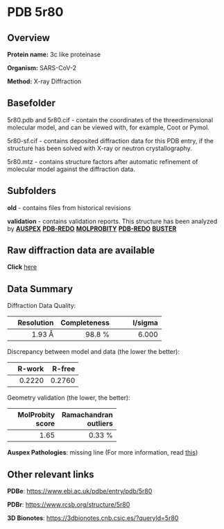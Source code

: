 # PDB 5r80

## Overview

**Protein name:** 3c like proteinase

**Organism:** SARS-CoV-2

**Method:** X-ray Diffraction

## Basefolder

5r80.pdb and 5r80.cif - contain the coordinates of the threedimensional molecular model, and can be viewed with, for example, Coot or Pymol.

5r80-sf.cif - contains deposited diffraction data for this PDB entry, if the structure has been solved with X-ray or neutron crystallography.

5r80.mtz - contains structure factors after automatic refinement of molecular model against the diffraction data.

## Subfolders



**old** - contains files from historical revisions

**validation** - contains validation reports. This structure has been analyzed by [**AUSPEX**](https://github.com/thorn-lab/coronavirus_structural_task_force/tree/master/pdb/3c_like_proteinase/SARS-CoV-2/5r80/validation/auspex) [**PDB-REDO**](https://github.com/thorn-lab/coronavirus_structural_task_force/tree/master/pdb/3c_like_proteinase/SARS-CoV-2/5r80/validation/pdb-redo) [**MOLPROBITY**](https://github.com/thorn-lab/coronavirus_structural_task_force/tree/master/pdb/3c_like_proteinase/SARS-CoV-2/5r80/validation/molprobity) [**PDB-REDO**](https://github.com/thorn-lab/coronavirus_structural_task_force/blob/master/pdb/3c_like_proteinase/SARS-CoV-2/5r80/validation/Xtriage_output.log) [**BUSTER**](https://www.globalphasing.com/buster/wiki/index.cgi?Covid19Pdb5R80)

## Raw diffraction data are available

**Click** [here](https://zenodo.org/record/3730487) 

## Data Summary
Diffraction Data Quality:

|   | Resolution | Completeness| I/sigma |
|---|-------------:|----------------:|--------------:|
|   |1.93 Å|98.8  %|<img width=50/>6.000|

Discrepancy between model and data (the lower the better):

|   | **R-work**| **R-free**   
|---|-------------:|----------------:|           
||  0.2220|  0.2760|

Geometry validation (the lower, the better):

|   |**MolProbity<br>score**| **Ramachandran<br>outliers** 
|---|-------------:|----------------:|
||  1.65|  0.33 %|

**Auspex Pathologies**: missing line (For more information, read [this](https://github.com/thorn-lab/coronavirus_structural_task_force/blob/master/pdb/3c_like_proteinase/SARS-CoV-2/5r80/validation/auspex/5r80_auspex_comments.txt))

 



## Other relevant links 
**PDBe**:  https://www.ebi.ac.uk/pdbe/entry/pdb/5r80
 
**PDBr**: https://www.rcsb.org/structure/5r80 

**3D Bionotes**: https://3dbionotes.cnb.csic.es/?queryId=5r80

